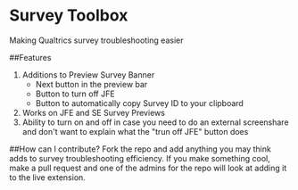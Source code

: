 # Survey Toolbox
Making Qualtrics survey troubleshooting easier

##Features
1. Additions to Preview Survey Banner
	- Next button in the preview bar
	- Button to turn off JFE
	- Button to automatically copy Survey ID to your clipboard
2. Works on JFE and SE Survey Previews
3. Ability to turn on and off in case you need to do an external screenshare and don't want to explain what the "trun off JFE" button does

##How can I contribute?
Fork the repo and add anything you may think adds to survey troubleshooting efficiency. If you make something cool, make a pull request and one of the admins for the repo will look at adding it to the live extension.


